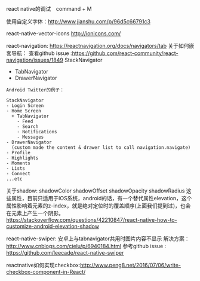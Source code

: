 react native的调试　command + M


使用自定义字体：http://www.jianshu.com/p/96d5c66791c3

react-native-vector-icons
 http://ionicons.com/

react-navigation: https://reactnavigation.org/docs/navigators/tab
关于如何嵌套导航：
查看github issue :https://github.com/react-community/react-navigation/issues/1849
StackNavigator
- TabNavigator
- DrawerNavigator

```
Android Twitter的例子：

StackNavigator
- Login Screen
- Home Screen
  + TabNavigator
    - Feed
    - Search
    - Notifications
    - Messages
- DrawerNavigator
  (custom made the content & drawer list to call navigation.navigate)
- Profile
- Highlights
- Moments
- Lists
- Connect
...etc
```

关于shadow:
shadowColor shadowOffset shadowOpacity shadowRadius
这些属性，目前只适用于IOS系统，android的话，有一个替代属性elevation，这个属性影响着元素的z-index，就是绝对定位时的覆盖顺序(上面我们提到过)，也会在元素上产生一个阴影。
https://stackoverflow.com/questions/42210847/react-native-how-to-customize-android-elevation-shadow


react-native-swiper:
安卓上与tabnavigator共用时图片内容不显示
解决方案：http://www.cnblogs.com/cielu/p/6940184.html
参考github issue : https://github.com/leecade/react-native-swiper


reactnative如何实现checkbox:http://www.peng8.net/2016/07/06/write-checkbox-component-in-React/